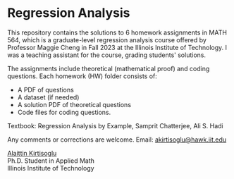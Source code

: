 # Regression Analysis

 This repository contains the solutions to 6 homework assignments in MATH 564, which is a graduate-level regression analysis course offered by Professor Maggie Cheng in Fall 2023 at the Illinois Institute of Technology. I was a teaching assistant for the course, grading students' solutions.

The assignments include theoretical (mathematical proof) and coding questions. Each homework (HW) folder consists of:

* A PDF of questions
* A dataset (if needed)
* A solution PDF of theoretical questions
* Code files for coding questions.

Textbook: Regression Analysis by Example, Samprit Chatterjee, Ali S. Hadi

Any comments or corrections are welcome. Email: [akirtisoglu@hawk.iit.edu](mailto:akirtisoglu@hawk.iit.edu)

 [Alaittin Kirtisoglu](https://akirtisoglu.me/)  
Ph.D. Student in Applied Math  
Illinois Institute of Technology 

